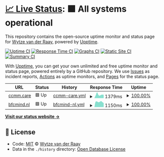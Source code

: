 # [📈 Live Status](https://wvdraay.github.io/upptime): <!--live status--> **🟩 All systems operational**

This repository contains the open-source uptime monitor and status page for [Wytze van der Raay](https://wvdraay.github.io/upptime), powered by [Upptime](https://github.com/upptime/upptime).

[![Uptime CI](https://github.com/koj-co/upptime/workflows/Uptime%20CI/badge.svg)](https://github.com/koj-co/upptime/actions?query=workflow%3A%22Uptime+CI%22)
[![Response Time CI](https://github.com/koj-co/upptime/workflows/Response%20Time%20CI/badge.svg)](https://github.com/koj-co/upptime/actions?query=workflow%3A%22Response+Time+CI%22)
[![Graphs CI](https://github.com/koj-co/upptime/workflows/Graphs%20CI/badge.svg)](https://github.com/koj-co/upptime/actions?query=workflow%3A%22Graphs+CI%22)
[![Static Site CI](https://github.com/koj-co/upptime/workflows/Static%20Site%20CI/badge.svg)](https://github.com/koj-co/upptime/actions?query=workflow%3A%22Static+Site+CI%22)
[![Summary CI](https://github.com/koj-co/upptime/workflows/Summary%20CI/badge.svg)](https://github.com/koj-co/upptime/actions?query=workflow%3A%22Summary+CI%22)

With [Upptime](https://upptime.js.org), you can get your own unlimited and free uptime monitor and status page, powered entirely by a GitHub repository. We use [Issues](https://github.com/wvdraay/upptime/issues) as incident reports, [Actions](https://github.com/wvdraay/upptime/actions) as uptime monitors, and [Pages](https://wvdraay.github.io/upptime) for the status page.

<!--start: status pages-->
<!-- This summary is generated by Upptime (https://github.com/upptime/upptime) -->
<!-- Do not edit this manually, your changes will be overwritten -->
<!-- prettier-ignore -->
| URL | Status | History | Response Time | Uptime |
| --- | ------ | ------- | ------------- | ------ |
| <img alt="" src="https://favicons.githubusercontent.com/ccmm.care" height="13"> [ccmm.care](https://ccmm.care) | 🟩 Up | [ccmm-care.yml](https://github.com/wvdraay/upptime/commits/HEAD/history/ccmm-care.yml) | <details><summary><img alt="Response time graph" src="./graphs/ccmm-care/response-time-week.png" height="20"> 1379ms</summary><br><a href="https://wvdraay.github.io/upptime/history/ccmm-care"><img alt="Response time 1361" src="https://img.shields.io/endpoint?url=https%3A%2F%2Fraw.githubusercontent.com%2Fwvdraay%2Fupptime%2FHEAD%2Fapi%2Fccmm-care%2Fresponse-time.json"></a><br><a href="https://wvdraay.github.io/upptime/history/ccmm-care"><img alt="24-hour response time 1322" src="https://img.shields.io/endpoint?url=https%3A%2F%2Fraw.githubusercontent.com%2Fwvdraay%2Fupptime%2FHEAD%2Fapi%2Fccmm-care%2Fresponse-time-day.json"></a><br><a href="https://wvdraay.github.io/upptime/history/ccmm-care"><img alt="7-day response time 1379" src="https://img.shields.io/endpoint?url=https%3A%2F%2Fraw.githubusercontent.com%2Fwvdraay%2Fupptime%2FHEAD%2Fapi%2Fccmm-care%2Fresponse-time-week.json"></a><br><a href="https://wvdraay.github.io/upptime/history/ccmm-care"><img alt="30-day response time 1233" src="https://img.shields.io/endpoint?url=https%3A%2F%2Fraw.githubusercontent.com%2Fwvdraay%2Fupptime%2FHEAD%2Fapi%2Fccmm-care%2Fresponse-time-month.json"></a><br><a href="https://wvdraay.github.io/upptime/history/ccmm-care"><img alt="1-year response time 1361" src="https://img.shields.io/endpoint?url=https%3A%2F%2Fraw.githubusercontent.com%2Fwvdraay%2Fupptime%2FHEAD%2Fapi%2Fccmm-care%2Fresponse-time-year.json"></a></details> | <details><summary><a href="https://wvdraay.github.io/upptime/history/ccmm-care">100.00%</a></summary><a href="https://wvdraay.github.io/upptime/history/ccmm-care"><img alt="All-time uptime 99.94%" src="https://img.shields.io/endpoint?url=https%3A%2F%2Fraw.githubusercontent.com%2Fwvdraay%2Fupptime%2FHEAD%2Fapi%2Fccmm-care%2Fuptime.json"></a><br><a href="https://wvdraay.github.io/upptime/history/ccmm-care"><img alt="24-hour uptime 100.00%" src="https://img.shields.io/endpoint?url=https%3A%2F%2Fraw.githubusercontent.com%2Fwvdraay%2Fupptime%2FHEAD%2Fapi%2Fccmm-care%2Fuptime-day.json"></a><br><a href="https://wvdraay.github.io/upptime/history/ccmm-care"><img alt="7-day uptime 100.00%" src="https://img.shields.io/endpoint?url=https%3A%2F%2Fraw.githubusercontent.com%2Fwvdraay%2Fupptime%2FHEAD%2Fapi%2Fccmm-care%2Fuptime-week.json"></a><br><a href="https://wvdraay.github.io/upptime/history/ccmm-care"><img alt="30-day uptime 100.00%" src="https://img.shields.io/endpoint?url=https%3A%2F%2Fraw.githubusercontent.com%2Fwvdraay%2Fupptime%2FHEAD%2Fapi%2Fccmm-care%2Fuptime-month.json"></a><br><a href="https://wvdraay.github.io/upptime/history/ccmm-care"><img alt="1-year uptime 99.94%" src="https://img.shields.io/endpoint?url=https%3A%2F%2Fraw.githubusercontent.com%2Fwvdraay%2Fupptime%2FHEAD%2Fapi%2Fccmm-care%2Fuptime-year.json"></a></details>
| <img alt="" src="https://favicons.githubusercontent.com/bfcmind.nl" height="13"> [bfcmind.nl](https://bfcmind.nl) | 🟩 Up | [bfcmind-nl.yml](https://github.com/wvdraay/upptime/commits/HEAD/history/bfcmind-nl.yml) | <details><summary><img alt="Response time graph" src="./graphs/bfcmind-nl/response-time-week.png" height="20"> 1150ms</summary><br><a href="https://wvdraay.github.io/upptime/history/bfcmind-nl"><img alt="Response time 1335" src="https://img.shields.io/endpoint?url=https%3A%2F%2Fraw.githubusercontent.com%2Fwvdraay%2Fupptime%2FHEAD%2Fapi%2Fbfcmind-nl%2Fresponse-time.json"></a><br><a href="https://wvdraay.github.io/upptime/history/bfcmind-nl"><img alt="24-hour response time 890" src="https://img.shields.io/endpoint?url=https%3A%2F%2Fraw.githubusercontent.com%2Fwvdraay%2Fupptime%2FHEAD%2Fapi%2Fbfcmind-nl%2Fresponse-time-day.json"></a><br><a href="https://wvdraay.github.io/upptime/history/bfcmind-nl"><img alt="7-day response time 1150" src="https://img.shields.io/endpoint?url=https%3A%2F%2Fraw.githubusercontent.com%2Fwvdraay%2Fupptime%2FHEAD%2Fapi%2Fbfcmind-nl%2Fresponse-time-week.json"></a><br><a href="https://wvdraay.github.io/upptime/history/bfcmind-nl"><img alt="30-day response time 1158" src="https://img.shields.io/endpoint?url=https%3A%2F%2Fraw.githubusercontent.com%2Fwvdraay%2Fupptime%2FHEAD%2Fapi%2Fbfcmind-nl%2Fresponse-time-month.json"></a><br><a href="https://wvdraay.github.io/upptime/history/bfcmind-nl"><img alt="1-year response time 1335" src="https://img.shields.io/endpoint?url=https%3A%2F%2Fraw.githubusercontent.com%2Fwvdraay%2Fupptime%2FHEAD%2Fapi%2Fbfcmind-nl%2Fresponse-time-year.json"></a></details> | <details><summary><a href="https://wvdraay.github.io/upptime/history/bfcmind-nl">100.00%</a></summary><a href="https://wvdraay.github.io/upptime/history/bfcmind-nl"><img alt="All-time uptime 99.86%" src="https://img.shields.io/endpoint?url=https%3A%2F%2Fraw.githubusercontent.com%2Fwvdraay%2Fupptime%2FHEAD%2Fapi%2Fbfcmind-nl%2Fuptime.json"></a><br><a href="https://wvdraay.github.io/upptime/history/bfcmind-nl"><img alt="24-hour uptime 100.00%" src="https://img.shields.io/endpoint?url=https%3A%2F%2Fraw.githubusercontent.com%2Fwvdraay%2Fupptime%2FHEAD%2Fapi%2Fbfcmind-nl%2Fuptime-day.json"></a><br><a href="https://wvdraay.github.io/upptime/history/bfcmind-nl"><img alt="7-day uptime 100.00%" src="https://img.shields.io/endpoint?url=https%3A%2F%2Fraw.githubusercontent.com%2Fwvdraay%2Fupptime%2FHEAD%2Fapi%2Fbfcmind-nl%2Fuptime-week.json"></a><br><a href="https://wvdraay.github.io/upptime/history/bfcmind-nl"><img alt="30-day uptime 99.90%" src="https://img.shields.io/endpoint?url=https%3A%2F%2Fraw.githubusercontent.com%2Fwvdraay%2Fupptime%2FHEAD%2Fapi%2Fbfcmind-nl%2Fuptime-month.json"></a><br><a href="https://wvdraay.github.io/upptime/history/bfcmind-nl"><img alt="1-year uptime 99.86%" src="https://img.shields.io/endpoint?url=https%3A%2F%2Fraw.githubusercontent.com%2Fwvdraay%2Fupptime%2FHEAD%2Fapi%2Fbfcmind-nl%2Fuptime-year.json"></a></details>

<!--end: status pages-->

[**Visit our status website →**](https://wvdraay.github.io/upptime)

## 📄 License

- Code: [MIT](./LICENSE) © [Wytze van der Raay](https://github.com/wvdraay/upptime/)
- Data in the `./history` directory: [Open Database License](https://opendatacommons.org/licenses/odbl/1-0/)

